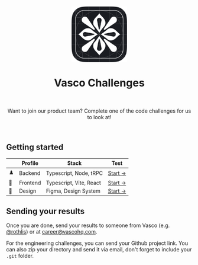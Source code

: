 <p align="center">
  <img src="https://raw.githubusercontent.com/vascohq/.github/main/profile/github-jobs-banner.png" width="150" alt="Vasco" align="center" />
</p>
<h1 align="center">Vasco Challenges</h1>
<br />
<p align="center">Want to join our product team? Complete one of the code challenges for us to look at!</p>
<br />

## Getting started

|     | Profile  | Stack                   | Test                                                                |
| --- | -------- | ----------------------- | ------------------------------------------------------------------- |
| ♟️   | Backend  | Typescript, Node, tRPC  | [Start →](./backend)                                                |
| 🧩   | Frontend | Typescript, Vite, React | [Start →](./frontend)                                               |
| 🎨   | Design   | Figma, Design System    | [Start →](https://www.figma.com/community/file/1150045580326520430) |
## Sending your results

Once you are done, send your results to someone from Vasco (e.g. [@rothlis](https://github.com/rothlis)) or at career@vascohq.com.

For the engineering challenges, you can send your Github project link. You can also zip your directory and send it via email, don't forget to include your `.git` folder.